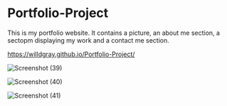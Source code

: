 # Portfolio-Project

This is my portfolio website. It contains a picture, an about me section, a sectopm displaying my work and a contact me section.

https://willdgray.github.io/Portfolio-Project/

![Screenshot (39)](https://github.com/willdgray/Portfolio-Project/assets/135686193/3d4347f6-923d-4407-8d5f-ac1ab130323b)

![Screenshot (40)](https://github.com/willdgray/Portfolio-Project/assets/135686193/73db9a82-6858-4bd1-870f-fc69e52d4203)

![Screenshot (41)](https://github.com/willdgray/Portfolio-Project/assets/135686193/5ea356e9-754a-44b1-8cf0-2961e72acd09)

